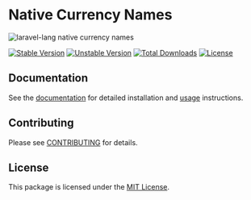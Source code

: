 # Native Currency Names

![laravel-lang native currency names](https://preview.dragon-code.pro/laravel-lang/native-currency-names.svg?brand=laravel&mode=dark)

[![Stable Version][badge_stable]][link_packagist]
[![Unstable Version][badge_unstable]][link_packagist]
[![Total Downloads][badge_downloads]][link_packagist]
[![License][badge_license]][link_license]

## Documentation

See the [documentation](https://laravel-lang.com) for detailed installation and [usage](https://laravel-lang.com/usage/features/native-currency-names.html) instructions.

## Contributing

Please see [CONTRIBUTING](https://laravel-lang.com/contributing.html) for details.

## License

This package is licensed under the [MIT License][link_license].


[badge_stable]:     https://img.shields.io/github/v/release/Laravel-Lang/native-currency-names?label=stable&style=flat-square

[badge_unstable]:   https://img.shields.io/badge/unstable-dev--main-orange?style=flat-square

[badge_downloads]:  https://img.shields.io/packagist/dt/Laravel-Lang/native-currency-names.svg?style=flat-square

[badge_license]:    https://img.shields.io/packagist/l/Laravel-Lang/native-currency-names.svg?style=flat-square

[link_packagist]:   https://packagist.org/packages/Laravel-Lang/native-currency-names

[link_license]:     LICENSE
